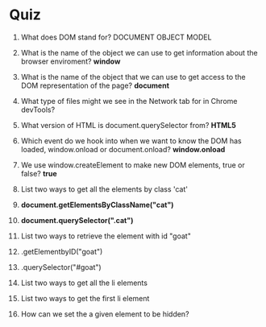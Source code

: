 # Quiz

1. What does DOM stand for? DOCUMENT OBJECT MODEL

2. What is the name of the object we can use to get information about the browser enviroment? **window**

3. What is the name of the object that we can use to get access to the DOM representation of the page? **document**

4. What type of files might we see in the Network tab for in Chrome devTools?

5. What version of HTML is document.querySelector from? **HTML5**

6. Which event do we hook into when we want to know the DOM has loaded, window.onload or document.onload? **window.onload**

7. We use window.createElement to make new DOM elements, true or false? **true**

8. List two ways to get all the elements by class 'cat'
 1. **document.getElementsByClassName("cat")**
 2. **document.querySelector(".cat")**

9. List two ways to retrieve the element with id "goat"
 1. .getElementbyID("goat")
 2. .querySelector("#goat")

10. List two ways to get all the li elements

11. List two ways to get the first li element

12. How can we set the a given element to be hidden?

